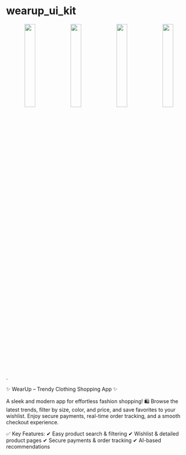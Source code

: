 # wearup_ui_kit


<div align="center">
  <img src="https://github.com/user-attachments/assets/3cca8ca4-964b-4059-90ac-606f9c504c62" width="24%">
  <img src="https://github.com/user-attachments/assets/9bf777a9-d1f0-4ff6-b68e-f3693eeaa1b0" width="24%">
  <img src="https://github.com/user-attachments/assets/a31cb7ef-6ae3-4b62-a34e-7ae6c4f11ab2" width="24%">
  <img src="https://github.com/user-attachments/assets/23e956cc-c195-43a0-aac2-d6344e71392b" width="24%">
</div>






.































✨ WearUp – Trendy Clothing Shopping App ✨

A sleek and modern app for effortless fashion shopping! 🛍️ Browse the latest trends, filter by size, color, and price, and save favorites to your wishlist. Enjoy secure payments, real-time order tracking, and a smooth checkout experience.

✅ Key Features:
✔ Easy product search & filtering
✔ Wishlist & detailed product pages
✔ Secure payments & order tracking
✔ AI-based recommendations

